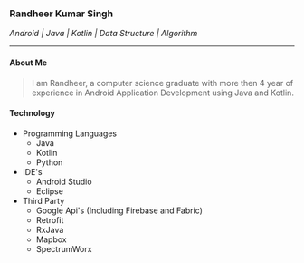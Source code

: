 

### Randheer Kumar Singh 
_Android | Java | Kotlin | Data Structure | Algorithm_
* * *

#### About Me
> I am Randheer, a computer science graduate with more then 4 year of experience in Android Application Development using Java and Kotlin.

#### Technology
- Programming Languages
  - Java
  - Kotlin
  - Python
- IDE's
  - Android Studio
  - Eclipse
- Third Party
  - Google Api's (Including Firebase and Fabric)
  - Retrofit
  - RxJava
  - Mapbox
  - SpectrumWorx 
  
